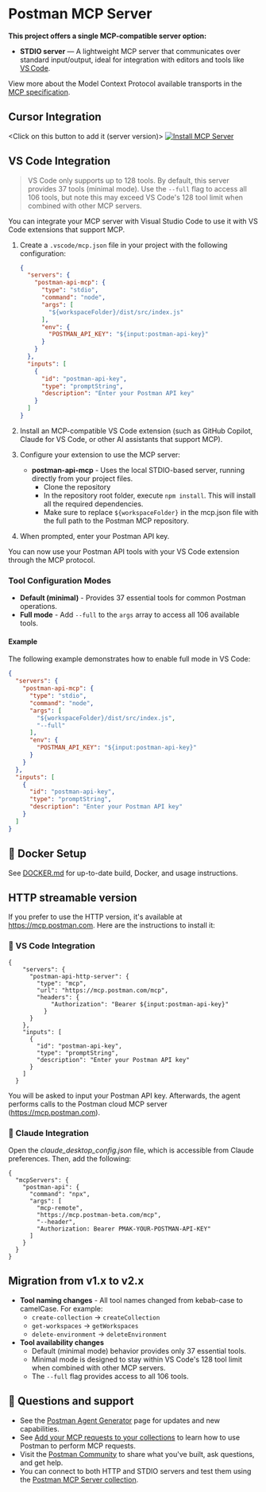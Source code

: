 # Postman MCP Server

**This project offers a single MCP-compatible server option:**

- **STDIO server** — A lightweight MCP server that communicates over standard input/output, ideal for integration with editors and tools like [VS Code](https://code.visualstudio.com/).

View more about the Model Context Protocol available transports in the [MCP specification](https://modelcontextprotocol.io/docs/concepts/transports).

## Cursor Integration

<Click on this button to add it (server version)>
[![Install MCP Server](https://cursor.com/deeplink/mcp-install-dark.svg)](https://cursor.com/en/install-mcp?name=postman_mcp_server&config=eyJ1cmwiOiJodHRwczovL21jcC5wb3N0bWFuLmNvbS9taW5pbWFsIiwiaGVhZGVycyI6eyJBdXRob3JpemF0aW9uIjoiQmVhcmVyIFlPVVJfQVBJX0tFWSJ9fQ%3D%3D)

## VS Code Integration

> VS Code only supports up to 128 tools. By default, this server provides 37 tools (minimal mode). Use the `--full` flag to access all 106 tools, but note this may exceed VS Code's 128 tool limit when combined with other MCP servers.

You can integrate your MCP server with Visual Studio Code to use it with VS Code extensions that support MCP.

1. Create a `.vscode/mcp.json` file in your project with the following configuration:

    ```json
    {
      "servers": {
        "postman-api-mcp": {
          "type": "stdio",
          "command": "node",
          "args": [
            "${workspaceFolder}/dist/src/index.js"
          ],
          "env": {
            "POSTMAN_API_KEY": "${input:postman-api-key}"
          }
        }
      },
      "inputs": [
        {
          "id": "postman-api-key",
          "type": "promptString",
          "description": "Enter your Postman API key"
        }
      ]
    }
    ```

2. Install an MCP-compatible VS Code extension (such as GitHub Copilot, Claude for VS Code, or other AI assistants that support MCP).

3. Configure your extension to use the MCP server:

   - **postman-api-mcp** - Uses the local STDIO-based server, running directly from your project files.
     - Clone the repository
     - In the repository root folder, execute `npm install`. This will install all the required dependencies.
     - Make sure to replace `${workspaceFolder}` in the mcp.json file with the full path to the Postman MCP repository.

4. When prompted, enter your Postman API key.

You can now use your Postman API tools with your VS Code extension through the MCP protocol.

### Tool Configuration Modes

- **Default (minimal)** - Provides 37 essential tools for common Postman operations.
- **Full mode** - Add `--full` to the `args` array to access all 106 available tools.

#### Example

The following example demonstrates how to enable full mode in VS Code:

```json
{
  "servers": {
    "postman-api-mcp": {
      "type": "stdio",
      "command": "node",
      "args": [
        "${workspaceFolder}/dist/src/index.js",
        "--full"
      ],
      "env": {
        "POSTMAN_API_KEY": "${input:postman-api-key}"
      }
    }
  },
  "inputs": [
    {
      "id": "postman-api-key",
      "type": "promptString",
      "description": "Enter your Postman API key"
    }
  ]
}
```

## 🐳 Docker Setup

See [DOCKER.md](./DOCKER.md) for up-to-date build, Docker, and usage instructions.


## HTTP streamable version

If you prefer to use the HTTP version, it's available at https://mcp.postman.com. Here are the instructions to install it:

### 🧰 VS Code Integration

```
{
    "servers": {
      "postman-api-http-server": {
        "type": "mcp",
        "url": "https://mcp.postman.com/mcp",
        "headers": {
            "Authorization": "Bearer ${input:postman-api-key}"
          }
      }
    },
    "inputs": [
      {
        "id": "postman-api-key",
        "type": "promptString",
        "description": "Enter your Postman API key"
      }
    ]
  }
```

You will be asked to input your Postman API key. Afterwards, the agent performs calls to the Postman cloud MCP server (https://mcp.postman.com).

### 🧰 Claude Integration

Open the *claude_desktop_config.json* file, which is accessible from Claude preferences. Then, add the following:

```
{
  "mcpServers": {
    "postman-api": {
      "command": "npx",
      "args": [
        "mcp-remote",
        "https://mcp.postman-beta.com/mcp",
        "--header",
        "Authorization: Bearer PMAK-YOUR-POSTMAN-API-KEY"
      ]
    }
  }
}
```

## Migration from v1.x to v2.x

- **Tool naming changes** - All tool names changed from kebab-case to camelCase. For example:
  - `create-collection` → `createCollection`
  - `get-workspaces` → `getWorkspaces`
  - `delete-environment` → `deleteEnvironment`
- **Tool availability changes**
  - Default (minimal mode) behavior provides only 37 essential tools.
  - Minimal mode is designed to stay within VS Code's 128 tool limit when combined with other MCP servers.
  - The `--full` flag provides access to all 106 tools.

## 💬 Questions and support

- See the [Postman Agent Generator](https://postman.com/explore/agent-generator) page for updates and new capabilities.
- See [Add your MCP requests to your collections](https://learning.postman.com/docs/postman-ai-agent-builder/mcp-requests/overview/) to learn how to use Postman to perform MCP requests.
- Visit the [Postman Community](https://community.postman.com/) to share what you've built, ask questions, and get help.
- You can connect to both HTTP and STDIO servers and test them using the [Postman MCP Server collection](https://www.postman.com/postman/postman-public-workspace/collection/681dc649440b35935978b8b7).
